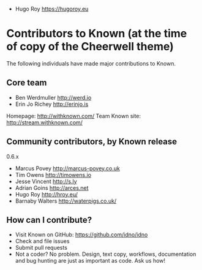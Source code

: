 
* Hugo Roy https://hugoroy.eu


<!-- Write contributors to this theme above -->

Contributors to Known (at the time of copy of the Cheerwell theme)
=====================

The following individuals have made major contributions to Known.

Core team
---------

* Ben Werdmuller http://werd.io
* Erin Jo Richey http://erinjo.is

Homepage: http://withknown.com/
Team Known site: http://stream.withknown.com/

Community contributors, by Known release
----------------------------------------

0.6.x

* Marcus Povey http://marcus-povey.co.uk
* Tim Owens http://timowens.io
* Jesse Vincent http://s.ly
* Adrian Goins http://arces.net
* Hugo Roy http://hroy.eu/
* Barnaby Walters http://waterpigs.co.uk/

How can I contribute?
---------------------

* Visit Known on GitHub: https://github.com/idno/idno
* Check and file issues
* Submit pull requests
* Not a coder? No problem. Design, text copy, workflows, documentation and bug hunting are just as important as code. Ask us how!
